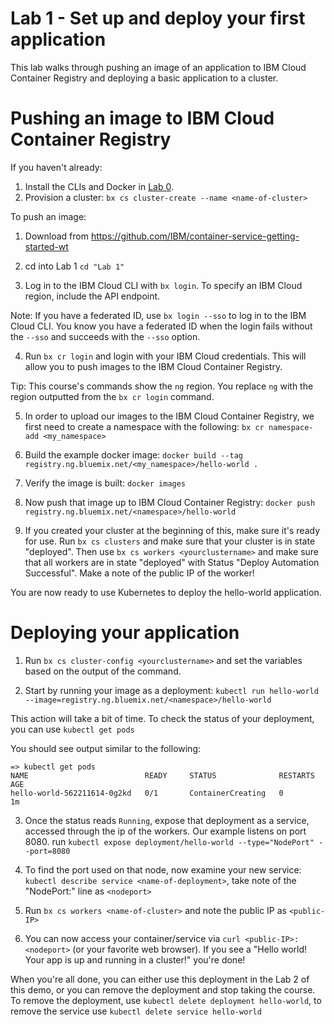 # Lab 1 - Set up and deploy your first application

This lab walks through pushing an image of an application to IBM Cloud Container Registry and deploying a basic application to a cluster.


# Pushing an image to IBM Cloud Container Registry

If you haven't already:
1. Install the CLIs and Docker in [Lab 0](https://github.com/IBM/container-service-getting-started-wt/tree/master/Lab%200).  
2. Provision a cluster: `bx cs cluster-create --name <name-of-cluster>`

To push an image:

1. Download from https://github.com/IBM/container-service-getting-started-wt

2. cd into Lab 1 `cd "Lab 1"`

3. Log in to the IBM Cloud CLI with `bx login`. To specify an IBM Cloud region, include the API endpoint.

Note: If you have a federated ID, use `bx login --sso` to log in to the IBM Cloud CLI. You know you have a federated ID when the login fails without the `--sso` and succeeds with the `--sso` option.

4. Run `bx cr login` and login with your IBM Cloud credentials. This will allow you to push images to the IBM Cloud Container Registry.

Tip: This course's commands show the `ng` region. You replace `ng` with the region outputted from the `bx cr login` command.

5. In order to upload our images to the IBM Cloud Container Registry, we first need to create a namespace with the following: `bx cr namespace-add <my_namespace>`

6. Build the example docker image: `docker build --tag registry.ng.bluemix.net/<my_namespace>/hello-world .`

7. Verify the image is built: `docker images`

8. Now push that image up to IBM Cloud Container Registry: `docker push registry.ng.bluemix.net/<namespace>/hello-world`

9. If you created your cluster at the beginning of this, make sure it's ready for use. Run `bx cs clusters` and make sure that your cluster is in state "deployed".  Then use `bx cs workers <yourclustername>` and make sure that all workers are in state "deployed" with Status "Deploy Automation Successful".  Make a note of the public IP of the worker!

You are now ready to use Kubernetes to deploy the hello-world application.

# Deploying your application

1. Run `bx cs cluster-config <yourclustername>` and set the variables based on the output of the command.

2. Start by running your image as a deployment: `kubectl run hello-world --image=registry.ng.bluemix.net/<namespace>/hello-world`

This action will take a bit of time. To check the status of your deployment, you can use `kubectl get pods`

You should see output similar to the following:
```
=> kubectl get pods
NAME                          READY     STATUS              RESTARTS   AGE
hello-world-562211614-0g2kd   0/1       ContainerCreating   0          1m
```
3. Once the status reads `Running`, expose that deployment as a service, accessed through the ip of the workers.  Our example listens on port 8080.  run `kubectl expose deployment/hello-world --type="NodePort" --port=8080`

4. To find the port used on that node, now examine your new service: `kubectl describe service <name-of-deployment>`, take note of the "NodePort:" line as `<nodeport>`

5. Run `bx cs workers <name-of-cluster>` and note the public IP as `<public-IP>`

6. You can now access your container/service via `curl <public-IP>:<nodeport>` (or your favorite web browser). If you see a "Hello world! Your app is up and running in a cluster!" you're done!

When you're all done, you can either use this deployment in the Lab 2 of this demo, or you can remove the deployment and stop taking the course.  To remove the deployment, use `kubectl delete deployment hello-world`, to remove the service use `kubectl delete service hello-world`
